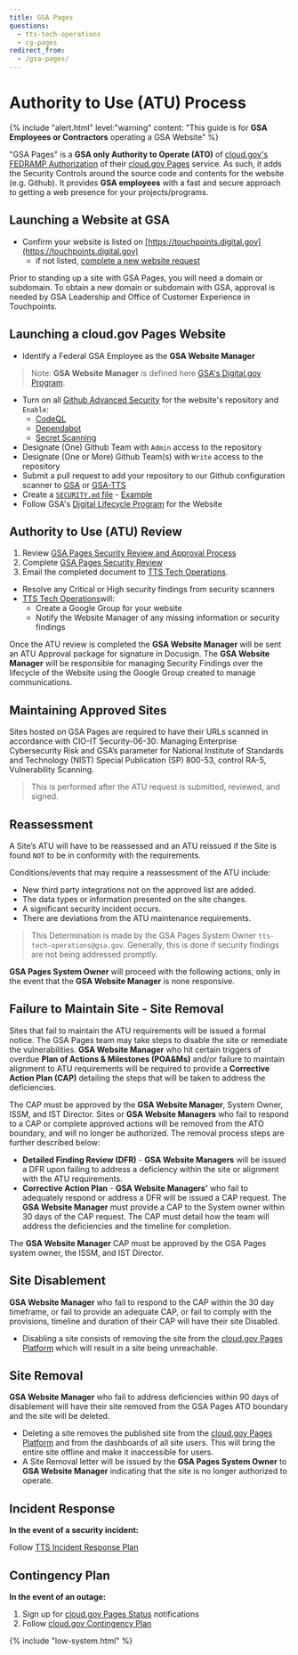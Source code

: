 ```yaml
---
title: GSA Pages
questions:
  - tts-tech-operations
  - cg-pages
redirect_from:
  - /gsa-pages/
---
```

# Authority to Use (ATU) Process

{% include "alert.html" level:"warning" content: "This guide is for **GSA Employees or Contractors** operating a GSA Website" %}

"GSA Pages" is a **GSA only Authority to Operate (ATO)** of [cloud.gov's FEDRAMP Authorization](https://marketplace.fedramp.gov/products/F1607067912) of their [cloud.gov Pages](https://pages.cloud.gov) service. As such, it adds the Security Controls around the source code and contents for the website (e.g. Github). It provides **GSA employees** with a fast and secure approach to getting a web presence for your projects/programs.

## Launching a Website at GSA
- Confirm your website is listed on [https://touchpoints.digital.gov](https://touchpoints.digital.gov)
  - if not listed, [complete a new website request](https://touchpoints.app.cloud.gov/admin/websites/new)

Prior to standing up a site with GSA Pages, you will need a domain or subdomain. To obtain a new domain or subdomain with GSA, approval is needed by GSA Leadership and Office of Customer Experience in Touchpoints. 

## Launching a cloud.gov Pages Website

- Identify a Federal GSA Employee as the **GSA Website Manager**

> Note: **GSA Website Manager** is defined here [GSA's Digital.gov Program](https://digital.gov/2023/03/24/who-is-your-website-manager/).

- Turn on all [Github Advanced Security](https://docs.github.com/en/get-started/learning-about-github/about-github-advanced-security) for the website's repository and `Enable`:
  - [CodeQL](https://docs.github.com/en/code-security/code-scanning)
  - [Dependabot](https://docs.github.com/en/code-security/dependabot/)
  - [Secret Scanning](https://docs.github.com/en/code-security/secret-scanning/about-secret-scanning)
- Designate (One) Github Team with `Admin` access to the repository
- Designate (One or More) Github Team(s) with `Write` access to the repository
- Submit a pull request to add your repository to our Github configuration scanner to [GSA](https://github.com/GSA/.allstar/blob/main/allstar.yaml) or [GSA-TTS](https://github.com/GSA-TTS/.allstar/blob/main/allstar.yaml)
- Create a [`SECURITY.md` file](https://docs.github.com/en/code-security/getting-started/adding-a-security-policy-to-your-repository) - [Example](https://github.com/GSA-TTS/.allstar/blob/main/SECURITY.md)
- Follow GSA's [Digital Lifecycle Program](https://insite.gsa.gov/employee-resources/communications/websites/strategy-policy-and-standards/digital-lifecycle-program?term=DLP) for the Website

## Authority to Use (ATU) Review
1. Review [GSA Pages Security Review and Approval Process](https://insite.gsa.gov/system/files/GSA-Pages-Security-Review-and-Approval-Process-%5BCIO-IT-Security-20-106-Revision-2%5D-03-08-2024_0.pdf)
1. Complete [GSA Pages Security Review](https://insite.gsa.gov/system/files/GSA-Pages-Site-Review-and-Approval-Template-03-08-2024.docx)
1. Email the completed document to <a href="mailto:tts-tech-oprations@gsa.gov?subject=GSA Pages Authority to Use Request:">TTS Tech Operations</a>.

- Resolve any Critical or High security findings from security scanners
- <a href="mailto:tts-tech-oprations@gsa.gov?subject=GSA Pages Authority to Use Request:">TTS Tech Operations</a>will:
  - Create a Google Group for your website
  - Notify the Website Manager of any missing information or security findings

Once the ATU review is completed the **GSA Website Manager** will be sent an ATU Approval package for signature in Docusign. The **GSA Website Manager** will be responsible for managing Security Findings over the lifecycle of the Website using the Google Group created to manage communications.

## Maintaining Approved Sites
Sites hosted on GSA Pages are required to have their URLs scanned in accordance with CIO-IT Security-06-30: Managing Enterprise Cybersecurity Risk and GSA’s parameter for National Institute of Standards and Technology (NIST) Special Publication (SP) 800-53, control RA-5, Vulnerability Scanning.

>This is performed after the ATU request is submitted, reviewed, and signed.

## Reassessment
A Site’s ATU will have to be reassessed and an ATU reissued if the Site is found `NOT` to be in conformity with the requirements.

Conditions/events that may require a reassessment of the ATU include:
- New third party integrations not on the approved list are added.
- The data types or information presented on the site changes.
- A significant security incident occurs.
- There are deviations from the ATU maintenance requirements.

>This Determination is made by the GSA Pages System Owner `tts-tech-operations@gsa.gov`. Generally, this is done if security findings are not being addressed promptly.

**GSA Pages System Owner** will proceed with the following actions, only in the event that the **GSA Website Manager** is none responsive.

## Failure to Maintain Site - Site Removal
Sites that fail to maintain the ATU requirements will be issued a formal notice. The GSA Pages team may take steps to disable the site or remediate the vulnerabilities. **GSA Website Manager** who hit certain triggers of overdue **Plan of Actions & Milestones (POA&Ms)** and/or failure to maintain alignment to ATU requirements will be required to provide a **Corrective Action Plan (CAP)** detailing the steps that will be taken to address the deficiencies.

The CAP must be approved by the **GSA Website Manager**, System Owner, ISSM, and IST Director. Sites or **GSA Website Managers** who fail to respond to a CAP or complete approved actions will be removed from the ATO boundary, and will no longer be authorized. The removal process steps are further described below:
- **Detailed Finding Review (DFR)** - **GSA Website Managers** will be issued a DFR upon failing to address a deficiency within the site or alignment with the ATU requirements.
- **Corrective Action Plan** - **GSA Website Managers'** who fail to adequately respond or address a DFR will be issued a CAP request.
The **GSA Website Manager** must provide a CAP to the System owner within 30 days of the CAP request. The CAP must detail how the team will address the deficiencies and the timeline for completion.

The **GSA Website Manager** CAP must be approved by the GSA Pages system owner, the ISSM, and IST Director.

## Site Disablement
**GSA Website Manager** who fail to respond to the CAP within the 30 day timeframe, or fail to provide an adequate CAP, or fail to comply with the provisions, timeline and duration of their CAP will have their site Disabled.
- Disabling a site consists of removing the site from the [cloud.gov Pages Platform](https://pages.cloud.gov) which will result in a site being unreachable.

## Site Removal
**GSA Website Manager** who fail to address deficiencies within 90 days of disablement will have their site removed from the GSA Pages ATO boundary and the site will be deleted.
- Deleting a site removes the published site from the [cloud.gov Pages Platform](https://pages.cloud.gov) and from the dashboards of all site users. This will bring the entire site offline and make it inaccessible for users.
- A Site Removal letter will be issued by the **GSA Pages System Owner** to **GSA Website Manager** indicating that the site is no longer authorized to operate.

## Incident Response
**In the event of a security incident:**

Follow [TTS Incident Response Plan](https://handbook.tts.gsa.gov/general-information-and-resources/tech-policies/security-incidents/)

## Contingency Plan
**In the event of an outage:**

1. Sign up for [cloud.gov Pages Status](https://cloudgov.statuspage.io/) notifications
1. Follow [cloud.gov Contingency Plan](https://cloud.gov/docs/ops/contingency-plan/)

{% include "low-system.html" %}
